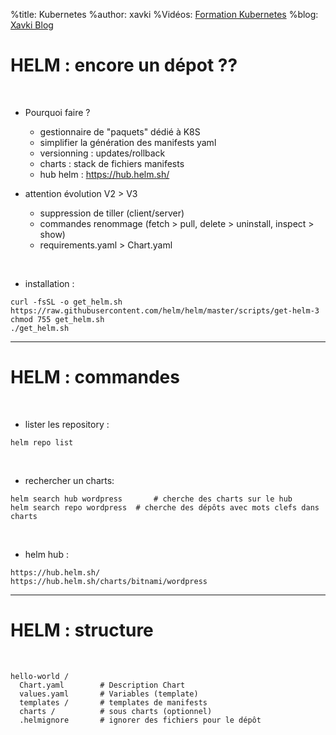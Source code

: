%title: Kubernetes 
%author: xavki
%Vidéos: [Formation Kubernetes](https://www.youtube.com/playlist?list=PLn6POgpklwWqfzaosSgX2XEKpse5VY2v5)
%blog: [Xavki Blog](https://xavki.blog)

# HELM : encore un dépot ??


<br>

* Pourquoi faire ?
	* gestionnaire de "paquets" dédié à K8S
	* simplifier la génération des manifests yaml
	* versionning : updates/rollback
	* charts : stack de fichiers manifests
	* hub helm : https://hub.helm.sh/


* attention évolution V2 > V3
	* suppression de tiller (client/server)
	* commandes renommage (fetch > pull, delete > uninstall, inspect > show)
	* requirements.yaml > Chart.yaml

<br>

* installation :

```
curl -fsSL -o get_helm.sh https://raw.githubusercontent.com/helm/helm/master/scripts/get-helm-3
chmod 755 get_helm.sh 
./get_helm.sh
```

-------------------------------------------------------------------------

# HELM : commandes

<br>

* lister les repository :

```
helm repo list
```

<br>

* rechercher un charts:

```
helm search hub wordpress		# cherche des charts sur le hub
helm search repo wordpress	# cherche des dépôts avec mots clefs dans charts
```

<br>

* helm hub :

```
https://hub.helm.sh/
https://hub.helm.sh/charts/bitnami/wordpress
```

-----------------------------------------------------------------------

# HELM : structure


<br>

```
hello-world /
  Chart.yaml 		# Description Chart
  values.yaml		# Variables (template)
  templates /		# templates de manifests
  charts /			# sous charts (optionnel)
  .helmignore		# ignorer des fichiers pour le dépôt
```

